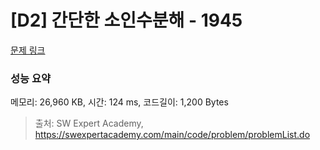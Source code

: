 # [D2] 간단한 소인수분해 - 1945 

[문제 링크](https://swexpertacademy.com/main/code/problem/problemDetail.do?contestProbId=AV5Pl0Q6ANQDFAUq) 

### 성능 요약

메모리: 26,960 KB, 시간: 124 ms, 코드길이: 1,200 Bytes



> 출처: SW Expert Academy, https://swexpertacademy.com/main/code/problem/problemList.do